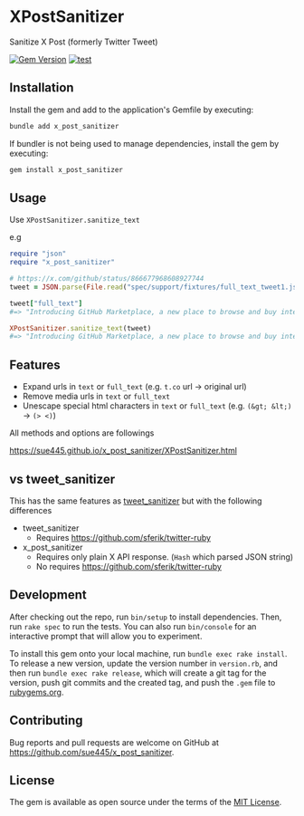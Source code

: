 # XPostSanitizer
Sanitize X Post (formerly Twitter Tweet)

[![Gem Version](https://badge.fury.io/rb/x_post_sanitizer.svg)](https://badge.fury.io/rb/x_post_sanitizer)
[![test](https://github.com/sue445/x_post_sanitizer/actions/workflows/test.yml/badge.svg)](https://github.com/sue445/x_post_sanitizer/actions/workflows/test.yml)

## Installation
Install the gem and add to the application's Gemfile by executing:

```bash
bundle add x_post_sanitizer
```

If bundler is not being used to manage dependencies, install the gem by executing:

```bash
gem install x_post_sanitizer
```

## Usage
Use `XPostSanitizer.sanitize_text`

e.g

```ruby
require "json"
require "x_post_sanitizer"

# https://x.com/github/status/866677968608927744
tweet = JSON.parse(File.read("spec/support/fixtures/full_text_tweet1.json"))

tweet["full_text"]
#=> "Introducing GitHub Marketplace, a new place to browse and buy integrations using your GitHub account. https://t.co/mPTtAxnU5z https://t.co/Wz2mUql2lc"

XPostSanitizer.sanitize_text(tweet)
#=> "Introducing GitHub Marketplace, a new place to browse and buy integrations using your GitHub account. https://github.com/blog/2359-introducing-github-marketplace-and-more-tools-to-customize-your-workflow"
```

## Features
* Expand urls in `text` or `full_text` (e.g. `t.co` url -> original url)
* Remove media urls in `text` or `full_text`
* Unescape special html characters in `text` or `full_text` (e.g. `(&gt; &lt;)` -> `(> <)`)

All methods and options are followings

https://sue445.github.io/x_post_sanitizer/XPostSanitizer.html

## vs tweet_sanitizer
This has the same features as [tweet_sanitizer](https://github.com/sue445/tweet_sanitizer) but with the following differences

* tweet_sanitizer
  * Requires https://github.com/sferik/twitter-ruby
* x_post_sanitizer
  * Requires only plain X API response. (`Hash` which parsed JSON string)
  * No requires https://github.com/sferik/twitter-ruby

## Development

After checking out the repo, run `bin/setup` to install dependencies. Then, run `rake spec` to run the tests. You can also run `bin/console` for an interactive prompt that will allow you to experiment.

To install this gem onto your local machine, run `bundle exec rake install`. To release a new version, update the version number in `version.rb`, and then run `bundle exec rake release`, which will create a git tag for the version, push git commits and the created tag, and push the `.gem` file to [rubygems.org](https://rubygems.org).

## Contributing

Bug reports and pull requests are welcome on GitHub at https://github.com/sue445/x_post_sanitizer.

## License

The gem is available as open source under the terms of the [MIT License](https://opensource.org/licenses/MIT).
